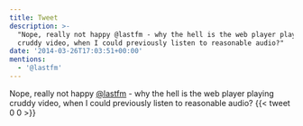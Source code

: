 ```yaml
---
title: Tweet
description: >-
  "Nope, really not happy @lastfm - why the hell is the web player playing
  cruddy video, when I could previously listen to reasonable audio?"
date: '2014-03-26T17:03:51+00:00'
mentions:
  - '@lastfm'
---
```

Nope, really not happy [@lastfm](https://twitter.com/@lastfm) - why the hell is the web player playing cruddy video, when I could previously listen to reasonable audio?
      {{< tweet 0 0 >}}
    
